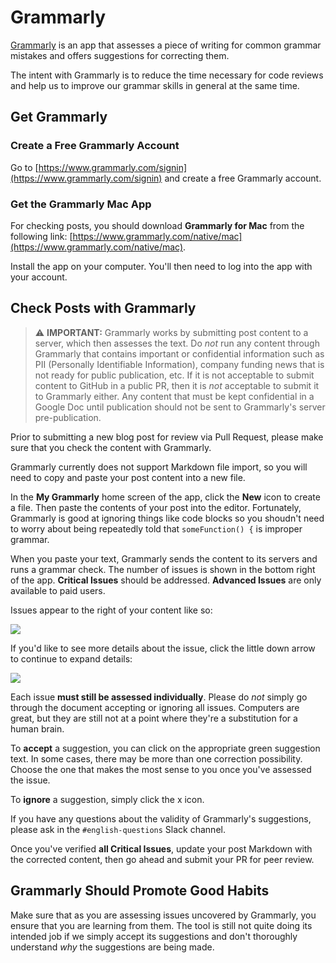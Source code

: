 # Grammarly

[Grammarly](https://www.grammarly.com/) is an app that assesses a piece of writing for common grammar mistakes and offers suggestions for correcting them.

The intent with Grammarly is to reduce the time necessary for code reviews and help us to improve our grammar skills in general at the same time.

## Get Grammarly

### Create a Free Grammarly Account

Go to [https://www.grammarly.com/signin](https://www.grammarly.com/signin) and create a free Grammarly account.

### Get the Grammarly Mac App

For checking posts, you should download **Grammarly for Mac** from the following link: [https://www.grammarly.com/native/mac](https://www.grammarly.com/native/mac).

Install the app on your computer. You'll then need to log into the app with your account.

## Check Posts with Grammarly

> ⚠ **IMPORTANT:** Grammarly works by submitting post content to a server, which then assesses the text. Do _not_ run any content through Grammarly that contains important or confidential information such as PII (Personally Identifiable Information), company funding news that is not ready for public publication, etc. If it is not acceptable to submit content to GitHub in a public PR, then it is _not_ acceptable to submit it to Grammarly either. Any content that must be kept confidential in a Google Doc until publication should not be sent to Grammarly's server pre-publication.

Prior to submitting a new blog post for review via Pull Request, please make sure that you check the content with Grammarly.

Grammarly currently does not support Markdown file import, so you will need to copy and paste your post content into a new file.

In the **My Grammarly** home screen of the app, click the **New** icon to create a file. Then paste the contents of your post into the editor. Fortunately, Grammarly is good at ignoring things like code blocks so you shoudn't need to worry about being repeatedly told that `someFunction() {` is improper grammar.

When you paste your text, Grammarly sends the content to its servers and runs a grammar check. The number of issues is shown in the bottom right of the app. **Critical Issues** should be addressed. **Advanced Issues** are only available to paid users.

Issues appear to the right of your content like so:

![](https://cdn.auth0.com/blog/grammarly/doc.jpg)

If you'd like to see more details about the issue, click the little down arrow to continue to expand details:

![](https://cdn.auth0.com/blog/grammarly/doc-issue-expanded.jpg)

Each issue **must still be assessed individually**. Please do _not_ simply go through the document accepting or ignoring all issues. Computers are great, but they are still not at a point where they're a substitution for a human brain.

To **accept** a suggestion, you can click on the appropriate green suggestion text. In some cases, there may be more than one correction possibility. Choose the one that makes the most sense to you once you've assessed the issue.

To **ignore** a suggestion, simply click the x icon.

If you have any questions about the validity of Grammarly's suggestions, please ask in the `#english-questions` Slack channel.

Once you've verified **all Critical Issues**, update your post Markdown with the corrected content, then go ahead and submit your PR for peer review.

## Grammarly Should Promote Good Habits

Make sure that as you are assessing issues uncovered by Grammarly, you ensure that you are learning from them. The tool is still not quite doing its intended job if we simply accept its suggestions and don't thoroughly understand _why_ the suggestions are being made.